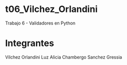 # t06_Vilchez_Orlandini
Trabajo 6 - Validadores en Python

# Integrantes

Vilchez Orlandini Luz Alicia
Chambergo Sanchez Gressia

